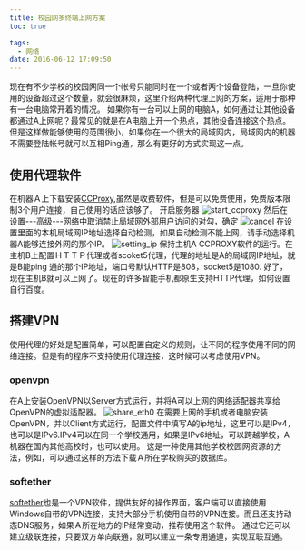 ```yaml
---
title: 校园网多终端上网方案
toc: true

tags:
  - 网络
date: 2016-06-12 17:09:50
---
```

现在有不少学校的校园网同一个帐号只能同时在一个或者两个设备登陆，一旦你使用的设备超过这个数量，就会很麻烦，这里介绍两种代理上网的方案，适用于那种有一台电脑常开着的情况。
如果你有一台可以上网的电脑A，如何通过让其他设备都通过A上网呢？最常见的就是在A电脑上开一个热点，其他设备连接这个热点。但是这样做能够使用的范围很小，如果你在一个很大的局域网内，局域网内的机器不需要登陆帐号就可以互相Ping通，那么有更好的方式实现这一点。
<!-- more -->
## 使用代理软件
在机器Ａ上下载安装[CCProxy](http://www.ccproxy.com/),虽然是收费软件，但是可以免费使用，免费版本限制3个用户连接，自己使用的话应该够了。
开启服务器
![start_ccproxy](start_ccproxy.png)
然后在设置---高级---网络中取消禁止局域网外部用户访问的对勾，确定
![cancel](cancel.png)
在设置里面的本机局域网IP地址选择自动检测，如果自动检测不能上网，请手动选择机器A能够连接外网的那个IP。
![setting_ip](setting_ip.png)
保持主机A CCPROXY软件的运行。在主机B上配置ＨＴＴＰ代理或者scoket5代理，代理的地址是A的局域网IP地址，就是B能ping 通的那个IP地址，端口号默认HTTP是808，socket5是1080.
好了，现在主机B就可以上网了。现在的许多智能手机都原生支持HTTP代理，如何设置自行百度。

## 搭建VPN
使用代理的好处是配置简单，可以配置自定义的规则，让不同的程序使用不同的网络连接。但是有的程序不支持使用代理连接，这时候可以考虑使用VPN。

### openvpn
在A上安装OpenVPN以Server方式运行，并将A可以上网的网络适配器共享给OpenVPN的虚拟适配器。
![share_eth0](share_eth0.png)
在需要上网的手机或者电脑安装OpenVPN，并以Client方式运行，配置文件中填写A的ip地址，这里可以是IPv4，也可以是IPv6.IPv4可以在同一个学校通用，如果是IPv6地址，可以跨越学校，A机器在国内其他高校时，也可以使用。
这是一种使用其他学校校园网资源的方法，例如，可以通过这样的方法下载Ａ所在学校购买的数据库。

### softether
[softether](https://www.softether.org/)也是一个VPN软件，提供友好的操作界面，客户端可以直接使用Windows自带的VPN连接，支持大部分手机使用自带的VPN连接。而且还支持动态DNS服务，如果Ａ所在地方的IP经常变动，推荐使用这个软件。
通过它还可以建立级联连接，只要双方单向联通，就可以建立一条专用通道，实现互联互通。
